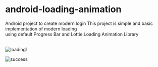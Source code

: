# android-loading-animation
Android project to create modern login 
This project is simple and basic implementation of modern loading<br>
using default Progress Bar and Lottie Loading Animation Library<br>
<br>

  ![loading1](https://user-images.githubusercontent.com/48228926/174423260-c27c19d6-3a2c-46e8-87b7-67bf64471903.gif)

  ![success](https://user-images.githubusercontent.com/48228926/174423394-2142a9b2-ac24-4e07-bf5e-21470b33d8e4.gif)
